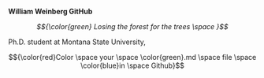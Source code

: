**William Weinberg GitHub**

*$${\color{green} Losing the forest for the trees \space }$$*

Ph.D. student at Montana State University, 

$${\color{red}Color \space your \space \color{green}.md \space file \space \color{blue}in \space Github}$$
